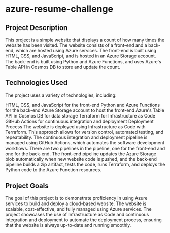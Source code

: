 # azure-resume-challenge
## Project Description
This project is a simple website that displays a count of how many times the website has been visited. The website consists of a front-end and a back-end, which are hosted using Azure services. The front-end is built using HTML, CSS, and JavaScript, and is hosted in an Azure Storage account. The back-end is built using Python and Azure Functions, and uses Azure's Table API in Cosmos DB to store and update the count.

## Technologies Used
The project uses a variety of technologies, including:

HTML, CSS, and JavaScript for the front-end
Python and Azure Functions for the back-end
Azure Storage account to host the front-end
Azure's Table API in Cosmos DB for data storage
Terraform for Infrastructure as Code
GitHub Actions for continuous integration and deployment
Deployment Process
The website is deployed using Infrastructure as Code with Terraform. This approach allows for version control, automated testing, and repeatability. The continuous integration and deployment pipeline is managed using GitHub Actions, which automates the software development workflows. There are two pipelines in the pipeline, one for the front-end and one for the back-end. The front-end pipeline updates the Azure Storage blob automatically when new website code is pushed, and the back-end pipeline builds a zip artifact, tests the code, runs Terraform, and deploys the Python code to the Azure Function resources.

## Project Goals
The goal of this project is to demonstrate proficiency in using Azure services to build and deploy a cloud-based website. The website is scalable, cost-effective, and fully managed using Azure services. The project showcases the use of Infrastructure as Code and continuous integration and deployment to automate the deployment process, ensuring that the website is always up-to-date and running smoothly.

